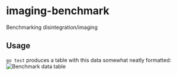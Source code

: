 # imaging-benchmark
Benchmarking disintegration/imaging

## Usage
`go test` produces a table with this data somewhat neatly formatted:
![Benchmark data table](https://raw.github.com/ComSecNinja/imaging-benchmark/master/table.png)
